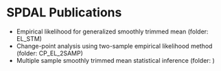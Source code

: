 # SPDAL Publications
* Empirical likelihood for generalized smoothly trimmed mean (folder: EL_STM)
* Change-point analysis using two-sample empirical likelihood method (folder: CP_EL_2SAMP)
* Multiple sample smoothly trimmed mean statistical inference (folder: )
